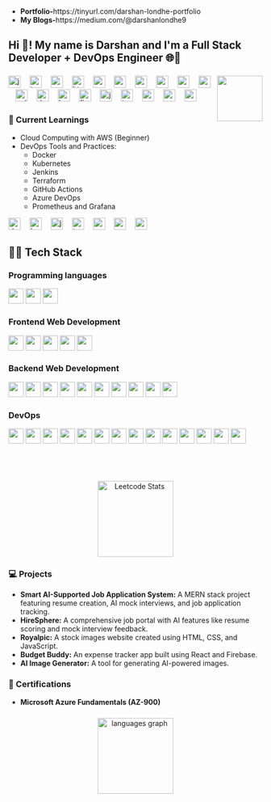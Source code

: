 ###
<div>
  <ul>
    <li><b>Portfolio-</b>https://tinyurl.com/darshan-londhe-portfolio</li>
    <li><b>My Blogs-</b>https://medium.com/@darshanlondhe9</li>
  </ul>
</div>

###

<h2 align="left">Hi 👋! My name is Darshan and I'm a Full Stack Developer + DevOps Engineer 🌐🚀</h2>

###

<img align="right" height="90" src="https://media.giphy.com/media/v1.Y2lkPTc5MGI3NjExZ3gyMmkwejdmNzlycWF0cXVuYWY5MzRwbTRqbTI4c2gwbm85MGg5eSZlcD12MV9pbnRlcm5hbF9naWZfYnlfaWQmY3Q9Zw/xThuWu82QD3pj4wvEQ/giphy.gif" />

###

<div align="left">
  <img src="https://cdn.jsdelivr.net/gh/devicons/devicon/icons/javascript/javascript-original.svg" height="24" alt="javascript logo" />
  <img width="10" />
  <img src="https://cdn.jsdelivr.net/gh/devicons/devicon/icons/typescript/typescript-original.svg" height="24" alt="typescript logo" />
  <img width="10" />
  <img src="https://cdn.jsdelivr.net/gh/devicons/devicon/icons/react/react-original.svg" height="24" alt="react logo" />
  <img width="10" />
  <img src="https://cdn.jsdelivr.net/gh/devicons/devicon/icons/html5/html5-original.svg" height="24" alt="html5 logo" />
  <img width="10" />
  <img src="https://cdn.jsdelivr.net/gh/devicons/devicon/icons/css3/css3-original.svg" height="24" alt="css3 logo" />
  <img width="10" />
  <img src="https://cdn.jsdelivr.net/gh/devicons/devicon/icons/python/python-original.svg" height="24" alt="python logo" />
  <img width="10" />
  <img src="https://cdn.jsdelivr.net/gh/devicons/devicon/icons/c/c-original.svg" height="24" alt="c logo" />
  <img width="10" />
  <img src="https://cdn.jsdelivr.net/gh/devicons/devicon/icons/mysql/mysql-original.svg" height="24" alt="mysql logo" />
  <img width="10" />
  <img src="https://cdn.jsdelivr.net/gh/devicons/devicon/icons/mongodb/mongodb-original.svg" height="24" alt="mongodb logo" />
  <img width="10" />
  <img src="https://cdn.jsdelivr.net/gh/devicons/devicon/icons/nodejs/nodejs-original.svg" height="24" alt="nodejs logo" />
  <img width="10" />
  <img src="https://cdn.jsdelivr.net/gh/devicons/devicon/icons/cplusplus/cplusplus-original.svg" height="24" alt="cplusplus logo" />
  <img width="10" />
  <img src="https://cdn.jsdelivr.net/gh/devicons/devicon/icons/docker/docker-original.svg" height="24" alt="docker logo" />
  <img width="10" />
  <img src="https://cdn.jsdelivr.net/gh/devicons/devicon/icons/kubernetes/kubernetes-plain.svg" height="24" alt="kubernetes logo" />
  <img width="10" />
  <img src="https://cdn.jsdelivr.net/gh/devicons/devicon/icons/firebase/firebase-plain.svg" height="24" alt="firebase logo" />
  <img width="10" />
  <img src="https://cdn.jsdelivr.net/gh/devicons/devicon/icons/jenkins/jenkins-original.svg" height="24" alt="jenkins logo" />
  <img width="10" />
  <img src="https://cdn.jsdelivr.net/gh/devicons/devicon/icons/terraform/terraform-original.svg" height="24" alt="terraform logo" />
  <img width="10" />
  <img src="https://cdn.jsdelivr.net/gh/devicons/devicon/icons/azure/azure-original.svg" height="24" alt="azure logo" />
  <img width="10" />
  <img src="https://cdn.jsdelivr.net/gh/devicons/devicon/icons/prometheus/prometheus-original.svg" height="24" alt="prometheus logo" />
  <img width="10" />
  <img src="https://cdn.jsdelivr.net/gh/devicons/devicon/icons/grafana/grafana-original.svg" height="24" alt="grafana logo" />
</div>

###

<h3 align="left">🌱 Current Learnings</h3>
<ul>
  <li>Cloud Computing with AWS (Beginner)</li>
  <li>DevOps Tools and Practices:
    <ul>
      <li>Docker</li>
      <li>Kubernetes</li>
      <li>Jenkins</li>
      <li>Terraform</li>
      <li>GitHub Actions</li>
      <li>Azure DevOps</li>
      <li>Prometheus and Grafana</li>
    </ul>
  </li>
</ul>

<div align="left">
  <img src="https://cdn.jsdelivr.net/gh/devicons/devicon/icons/docker/docker-original.svg" height="24" alt="docker logo" />
  <img width="10" />
  <img src="https://cdn.jsdelivr.net/gh/devicons/devicon/icons/kubernetes/kubernetes-plain.svg" height="24" alt="kubernetes logo" />
  <img width="10" />
  <img src="https://cdn.jsdelivr.net/gh/devicons/devicon/icons/jenkins/jenkins-original.svg" height="24" alt="jenkins logo" />
  <img width="10" />
  <img src="https://cdn.jsdelivr.net/gh/devicons/devicon/icons/terraform/terraform-original.svg" height="24" alt="terraform logo" />
  <img width="10" />
  <img src="https://cdn.jsdelivr.net/gh/devicons/devicon/icons/azure/azure-original.svg" height="24" alt="azure logo" />
  <img width="10" />
  <img src="https://cdn.jsdelivr.net/gh/devicons/devicon/icons/prometheus/prometheus-original.svg" height="24" alt="prometheus logo" />
  <img width="10" />
  <img src="https://cdn.jsdelivr.net/gh/devicons/devicon/icons/grafana/grafana-original.svg" height="24" alt="grafana logo" />
</div>

## 🧑‍💻 Tech Stack

### Programming languages
<!-- [![My Skills](https://skillicons.dev/icons?i=cpp,py,c&theme=light)](https://skillicons.dev) -->
<p>
  <img src="https://img.shields.io/badge/C-00599C?style=for-the-badge&logo=c&logoColor=white" height="30" />
  <img src="https://img.shields.io/badge/C%2B%2B-00599C?style=for-the-badge&logo=c%2B%2B&logoColor=white" height="30" />
  <img src="https://img.shields.io/badge/python-FFD43B?style=for-the-badge&logo=python&logoColor=blue" height="30" />
</p>

### Frontend Web Development
<p>
  <img src="https://img.shields.io/badge/HTML5-E34F26?style=for-the-badge&logo=html5&logoColor=white" height="30" />
  <img src="https://img.shields.io/badge/CSS3-1572B6?style=for-the-badge&logo=css3&logoColor=white" height="30" />
  <img src="https://img.shields.io/badge/JavaScript-323330?style=for-the-badge&logo=javascript&logoColor=F7DF1E" height="30" />
  <img src="https://img.shields.io/badge/React-20232A?style=for-the-badge&logo=react&logoColor=61DAFB" height="30" />
  <img src="https://img.shields.io/badge/Redux-593D88?style=for-the-badge&logo=redux&logoColor=white" height="30" />
</p>

### Backend Web Development
<p>
  <img src="https://img.shields.io/badge/TypeScript-007ACC?style=for-the-badge&logo=typescript&logoColor=white" height="30" />
  <img src="https://img.shields.io/badge/MongoDB-4EA94B?style=for-the-badge&logo=mongodb&logoColor=white" height="30" />
  <img src="https://img.shields.io/badge/Node%20js-339933?style=for-the-badge&logo=nodedotjs&logoColor=white" height="30" />
  <img src="https://img.shields.io/badge/Express%20js-000000?style=for-the-badge&logo=express&logoColor=white" height="30" />
  <img src="https://img.shields.io/badge/next%20js-000000?style=for-the-badge&logo=nextdotjs&logoColor=white" height="30" />
  <img src="https://img.shields.io/badge/Prisma-3982CE?style=for-the-badge&logo=Prisma&logoColor=white" height="30" />
  <img src="https://img.shields.io/badge/Postman-FF6C37?style=for-the-badge&logo=Postman&logoColor=white" height="30" />
  <img src="https://img.shields.io/badge/Nginx-009639?style=for-the-badge&logo=nginx&logoColor=white" height="30" />
  <img src="https://img.shields.io/badge/Cloudinary-3448C5?style=for-the-badge&logo=Cloudinary&logoColor=white" height="30" />
  <img src="https://img.shields.io/badge/PostgreSQL-316192?style=for-the-badge&logo=postgresql&logoColor=white" height="30" />
</p>

### DevOps
<p>
  <img src="https://img.shields.io/badge/docker-2496ED?style=for-the-badge&logo=docker&logoColor=white" height="30" />
  <img src="https://img.shields.io/badge/kubernetes-326CE5?style=for-the-badge&logo=kubernetes&logoColor=white" height="30" />
  <img src="https://img.shields.io/badge/jenkins-D24939?style=for-the-badge&logo=jenkins&logoColor=white" height="30" />
  <img src="https://img.shields.io/badge/git-F05032?style=for-the-badge&logo=git&logoColor=white" height="30" />
  <img src="https://img.shields.io/badge/github%20actions-2088FF?style=for-the-badge&logo=githubactions&logoColor=white" height="30" />
  <img src="https://img.shields.io/badge/terraform-7B42BC?style=for-the-badge&logo=terraform&logoColor=white" height="30" />
  <img src="https://img.shields.io/badge/aws-232F3E?style=for-the-badge&logo=amazonaws&logoColor=white" height="30" />
  <img src="https://img.shields.io/badge/azure-0078D4?style=for-the-badge&logo=microsoftazure&logoColor=white" height="30" />
  <img src="https://img.shields.io/badge/ansible-EE0000?style=for-the-badge&logo=ansible&logoColor=white" height="30" />
  <img src="https://img.shields.io/badge/prometheus-E6522C?style=for-the-badge&logo=prometheus&logoColor=white" height="30" />
  <img src="https://img.shields.io/badge/grafana-F46800?style=for-the-badge&logo=grafana&logoColor=white" height="30" />
  <img src="https://img.shields.io/badge/helm-0F1689?style=for-the-badge&logo=helm&logoColor=white" height="30" />
  <img src="https://img.shields.io/badge/nginx-009639?style=for-the-badge&logo=nginx&logoColor=white" height="30" />
  <img src="https://img.shields.io/badge/CI%2FCD-239120?style=for-the-badge&logo=githubactions&logoColor=white" height="30" />
</p>

<br><br>

###
<div align="center">
  <img src="https://leetcard.jacoblin.cool/Darshan_Londhe" height="150" alt="Leetcode Stats" />
</div>

###

<h3 align="left">💻 Projects</h3>
<ul>
  <li><b>Smart AI-Supported Job Application System:</b> A MERN stack project featuring resume creation, AI mock interviews, and job application tracking.</li>
  <li><b>HireSphere:</b> A comprehensive job portal with AI features like resume scoring and mock interview feedback.</li>
  <li><b>Royalpic:</b> A stock images website created using HTML, CSS, and JavaScript.</li>
  <li><b>Budget Buddy:</b> An expense tracker app built using React and Firebase.</li>
  <li><b>AI Image Generator:</b> A tool for generating AI-powered images.</li>
</ul>

<h3 align="left">📜 Certifications</h3>
<ul>
  <li><b>Microsoft Azure Fundamentals (AZ-900)</b></li>
</ul>

###

<div align="center">
  <img src="https://github-readme-stats.vercel.app/api/top-langs?username=Darshan2605&locale=en&hide_title=false&layout=compact&card_width=320&langs_count=5&theme=dracula&hide_border=false&order=2" height="150" alt="languages graph" />
</div>
